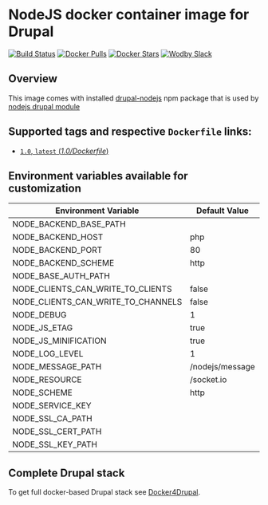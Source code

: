 # NodeJS docker container image for Drupal

[![Build Status](https://travis-ci.org/wodby/drupal-node.svg?branch=master)](https://travis-ci.org/wodby/drupal-node)
[![Docker Pulls](https://img.shields.io/docker/pulls/wodby/drupal-node.svg)](https://hub.docker.com/r/wodby/drupal-node)
[![Docker Stars](https://img.shields.io/docker/stars/wodby/drupal-node.svg)](https://hub.docker.com/r/wodby/drupal-node)
[![Wodby Slack](http://slack.wodby.com/badge.svg)](http://slack.wodby.com)

## Overview

This image comes with installed [drupal-nodejs](https://github.com/beejeebus/drupal-nodejs) npm package that is used by [nodejs drupal module](https://www.drupal.org/project/nodejs)

## Supported tags and respective `Dockerfile` links:

- [`1.0`, `latest` (*1.0/Dockerfile*)](https://github.com/wodby/drupal-node/tree/master/1.0/Dockerfile)

## Environment variables available for customization

| Environment Variable | Default Value | Description |
| -------------------- | ------------- | ----------- |
| NODE_BACKEND_BASE_PATH             |                 | |
| NODE_BACKEND_HOST                  | php             | |
| NODE_BACKEND_PORT                  | 80              | |
| NODE_BACKEND_SCHEME                | http            | |
| NODE_BASE_AUTH_PATH                |                 | |
| NODE_CLIENTS_CAN_WRITE_TO_CLIENTS  | false           | |
| NODE_CLIENTS_CAN_WRITE_TO_CHANNELS | false           | |
| NODE_DEBUG                         | 1               | |
| NODE_JS_ETAG                       | true            | |
| NODE_JS_MINIFICATION               | true            | |
| NODE_LOG_LEVEL                     | 1               | |
| NODE_MESSAGE_PATH                  | /nodejs/message | |
| NODE_RESOURCE                      | /socket.io      | |
| NODE_SCHEME                        | http            | |
| NODE_SERVICE_KEY                   |                 | |
| NODE_SSL_CA_PATH                   |                 | |
| NODE_SSL_CERT_PATH                 |                 | |
| NODE_SSL_KEY_PATH                  |                 | |

## Complete Drupal stack

To get full docker-based Drupal stack see [Docker4Drupal](https://github.com/wodby/docker4drupal).

